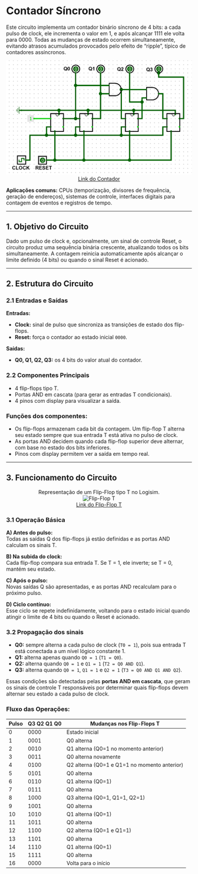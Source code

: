 # Contador Síncrono 

Este circuito implementa um contador binário síncrono de 4 bits: a cada pulso de clock, ele incrementa o valor em 1, e após alcançar 1111 ele volta para 0000. Todas as mudanças de estado ocorrem simultaneamente, evitando atrasos acumulados provocados pelo efeito de “ripple”, típico de contadores assíncronos.

<p align="center">
  <img src="./Imagens/13_Contador-Sincrono.png" alt="Contador Síncrono" width="550"><br>
  <a href="./Circuito%2013/Circuitos%20Logisim/13_Contador-Sincrono.circ">Link do Contador</a>
</p>

**Aplicações comuns:** CPUs (temporização, divisores de frequência, geração de endereços), sistemas de controle, interfaces digitais para contagem de eventos e registros de tempo.

---

## 1. Objetivo do Circuito

Dado um pulso de clock e, opcionalmente, um sinal de controle Reset, o circuito produz uma sequência binária crescente, atualizando todos os bits simultaneamente.  A contagem reinicia automaticamente após alcançar o limite definido (4 bits) ou quando o sinal Reset é acionado.

---

## 2. Estrutura do Circuito

### 2.1 Entradas e Saídas
**Entradas:**
- **Clock:** sinal de pulso que sincroniza as transições de estado dos flip-flops.
- **Reset:** força o contador ao estado inicial `0000`.

**Saídas:**
- **Q0, Q1, Q2, Q3:** os 4 bits do valor atual do contador.


### 2.2 Componentes Principais

- 4 flip-flops tipo T.
- Portas AND em cascata (para gerar as entradas T condicionais).
- 4 pinos com display para visualizar a saída.

### **Funções dos componentes:**
- Os flip-flops armazenam cada bit da contagem. Um flip-flop T alterna seu estado sempre que sua entrada T está ativa no pulso de clock.
- As portas AND decidem quando cada flip-flop superior deve alternar, com base no estado dos bits inferiores.
- Pinos com display permitem ver a saída em tempo real.

---

## 3. Funcionamento do Circuito

<p align="center">
  Representação de um Flip-Flop tipo T no Logisim.<br>
  <img src="./Imagens/xxxxx.png" alt="Flip-Flop T"><br>
  <a href="./1-xxxxx.circ">Link do Flip-Flop T</a>
</p>

### 3.1 Operação Básica

**A) Antes do pulso:**  
Todas as saídas Q dos flip-flops já estão definidas e as portas AND calculam os sinais T.

**B) Na subida do clock:**  
Cada flip-flop compara sua entrada T. Se T = 1, ele inverte; se T = 0, mantém seu estado.

**C) Após o pulso:**  
Novas saídas Q são apresentadas, e as portas AND recalculam para o próximo pulso.

**D) Ciclo contínuo:**  
Esse ciclo se repete indefinidamente, voltando para o estado inicial quando atingir o limite de 4 bits ou quando o Reset é acionado.

### 3.2 Propagação dos sinais

- **Q0:** sempre alterna a cada pulso de clock (`T0 = 1`), pois sua entrada T está conectada a um nível lógico constante 1.
- **Q1:** alterna apenas quando `Q0 = 1` (`T1 = Q0`).
- **Q2:** alterna quando `Q0 = 1` e `Q1 = 1` (`T2 = Q0 AND Q1`).
- **Q3:** alterna quando `Q0 = 1`, `Q1 = 1` e `Q2 = 1` (`T3 = Q0 AND Q1 AND Q2`).

Essas condições são detectadas pelas **portas AND em cascata**, que geram os sinais de controle T responsáveis por determinar quais flip-flops devem alternar seu estado a cada pulso de clock.

### Fluxo das Operações:

| Pulso | Q3 Q2 Q1 Q0 | Mudanças nos Flip-Flops T                                |
|-------|-------------|----------------------------------------------------------|
| 0     | 0000        | Estado inicial                                           |
| 1     | 0001        | Q0 alterna                                               |
| 2     | 0010        | Q1 alterna (Q0=1 no momento anterior)                  |
| 3     | 0011        | Q0 alterna novamente                                     |
| 4     | 0100        | Q2 alterna (Q0=1 e Q1=1 no momento anterior)           |
| 5     | 0101        | Q0 alterna                                               |
| 6     | 0110        | Q1 alterna (Q0=1)                                       |
| 7     | 0111        | Q0 alterna                                               |
| 8     | 1000        | Q3 alterna (Q0=1, Q1=1, Q2=1)                           |
| 9     | 1001        | Q0 alterna                                               |
| 10    | 1010        | Q1 alterna (Q0=1)                                       |
| 11    | 1011        | Q0 alterna                                               |
| 12    | 1100        | Q2 alterna (Q0=1 e Q1=1)                                |
| 13    | 1101        | Q0 alterna                                               |
| 14    | 1110        | Q1 alterna (Q0=1)                                       |
| 15    | 1111        | Q0 alterna                                               |
| 16    | 0000        | Volta para o início                                    |
